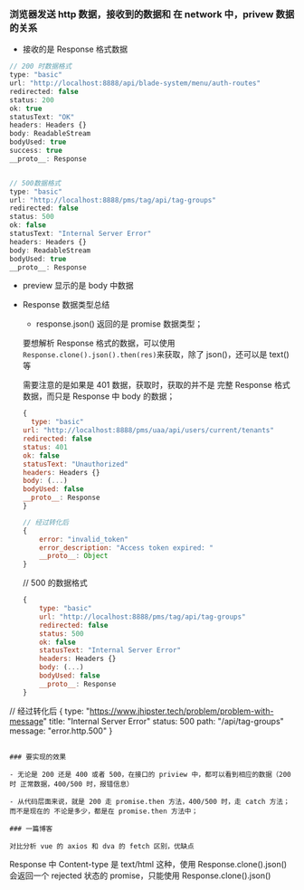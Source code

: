 ### 浏览器发送 http 数据，接收到的数据和 在 network 中，privew 数据的关系

- 接收的是 Response 格式数据

```javascript
// 200 时数据格式
type: "basic"
url: "http://localhost:8888/api/blade-system/menu/auth-routes"
redirected: false
status: 200
ok: true
statusText: "OK"
headers: Headers {}
body: ReadableStream
bodyUsed: true
success: true
__proto__: Response


// 500数据格式
type: "basic"
url: "http://localhost:8888/pms/tag/api/tag-groups"
redirected: false
status: 500
ok: false
statusText: "Internal Server Error"
headers: Headers {}
body: ReadableStream
bodyUsed: true
__proto__: Response


```

- preview 显示的是 body 中数据
- Response 数据类型总结

  - response.json() 返回的是 promise 数据类型；

  要想解析 Response 格式的数据，可以使用`Response.clone().json().then(res)`来获取，除了 json()，还可以是 text()等

  需要注意的是如果是 401 数据，获取时，获取的并不是 完整 Response 格式数据，而只是 Response 中 body 的数据；

  ```javascript
  {
    type: "basic"
  url: "http://localhost:8888/pms/uaa/api/users/current/tenants"
  redirected: false
  status: 401
  ok: false
  statusText: "Unauthorized"
  headers: Headers {}
  body: (...)
  bodyUsed: false
  __proto__: Response
  }

  // 经过转化后
  {
      error: "invalid_token"
      error_description: "Access token expired: "
      __proto__: Object
  }
  ```

  // 500 的数据格式

  ```javascript
  {
      type: "basic"
      url: "http://localhost:8888/pms/tag/api/tag-groups"
      redirected: false
      status: 500
      ok: false
      statusText: "Internal Server Error"
      headers: Headers {}
      body: (...)
      bodyUsed: false
      __proto__: Response
  }
  ```

// 经过转化后
{
type: "https://www.jhipster.tech/problem/problem-with-message"
title: "Internal Server Error"
status: 500
path: "/api/tag-groups"
message: "error.http.500"
}

```

### 要实现的效果

- 无论是 200 还是 400 或者 500，在接口的 priview 中，都可以看到相应的数据（200 时 正常数据，400/500 时，报错信息）

- 从代码层面来说，就是 200 走 promise.then 方法，400/500 时，走 catch 方法；而不是现在的 不论是多少，都是在 promise.then 方法中；

### 一篇博客

对比分析 vue 的 axios 和 dva 的 fetch 区别，优缺点
```

Response 中 Content-type 是 text/html 这种，使用 Response.clone().json() 会返回一个 rejected 状态的 promise，只能使用 Response.clone().json()
